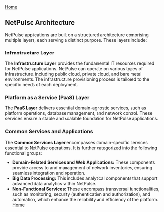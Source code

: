 [Home](../index.md)

## NetPulse Architecture

NetPulse applications are built on a structured architecture comprising multiple layers, each serving a distinct purpose. These layers include:

### **Infrastructure Layer**
The **Infrastructure Layer** provides the fundamental IT resources required for NetPulse applications. NetPulse can operate on various types of infrastructure, including public cloud, private cloud, and bare metal environments. The infrastructure provisioning process is tailored to the specific needs of each deployment.

### **Platform as a Service (PaaS) Layer**
The **PaaS Layer** delivers essential domain-agnostic services, such as platform operations, database management, and network control. These services ensure a stable and scalable foundation for NetPulse applications.

### **Common Services and Applications**
The **Common Services Layer** encompasses domain-specific services essential to NetPulse operations. It is further categorized into the following functional groups:

- **Domain-Related Services and Web Applications:** These components provide access to and management of network inventories, ensuring seamless integration and operation.
- **Big Data Processing:** This includes analytical components that support advanced data analytics within NetPulse.
- **Non-Functional Services:** These encompass transversal functionalities, such as monitoring, security (authentication and authorization), and automation, which enhance the reliability and efficiency of the platform.
[Home](../index.md)

